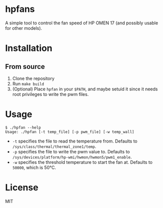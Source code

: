 
# hpfans

A simple tool to control the fan speed of HP OMEN 17 (and possibly usable for other models).

# Installation

## From source

1. Clone the repository
2. Run `make build`
3. (Optional) Place `hpfan` in your `$PATH`, and maybe setuid it since it needs root privileges to write the pwm files.


# Usage

```shell
$ ./hpfan --help
Usage: ./hpfan [-t temp_file] [-p pwm_file] [-w temp_wall]
```

- `-t` specifies the file to read the temperature from. Defaults to `/sys/class/thermal/thermal_zone1/temp`.
- `-p` specifies the file to write the pwm value to. Defaults to `/sys/devices/platform/hp-wmi/hwmon/hwmon5/pwm1_enable`.
- `-w` specifies the threshold temperature to start the fan at. Defaults to `50000`, which is 50°C.

# License

MIT
